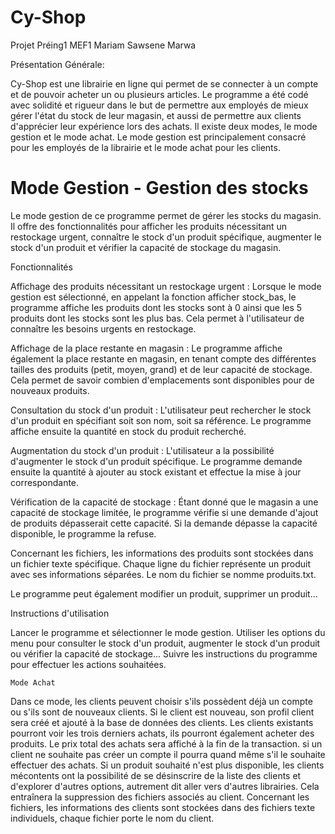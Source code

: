 # Cy-Shop  
Projet Préing1 MEF1 Mariam Sawsene Marwa

Présentation Générale: 


Cy-Shop est une librairie en ligne qui permet de se connecter à un compte et de pouvoir acheter un ou plusieurs articles. Le programme a été codé avec solidité et rigueur dans le but de permettre aux employés de mieux gérer l'état du stock de leur magasin, et aussi de permettre aux clients d'apprécier leur expérience lors des achats.
Il existe deux modes, le mode gestion et le mode achat. Le mode gestion est principalement consacré pour les employés de la librairie et le mode achat pour les clients. 

# Mode Gestion - Gestion des stocks


Le mode gestion de ce programme permet de gérer les stocks du magasin. Il offre des fonctionnalités pour afficher les produits nécessitant un restockage urgent, connaître le stock d'un produit spécifique, augmenter le stock d'un produit et vérifier la capacité de stockage du magasin.
 
Fonctionnalités

Affichage des produits nécessitant un restockage urgent :
Lorsque le mode gestion est sélectionné, en appelant la fonction afficher stock_bas, le programme affiche les produits dont les stocks sont à 0 ainsi que les 5 produits dont les stocks sont les plus bas. Cela permet à l'utilisateur de connaître les besoins urgents en restockage.

Affichage de la place restante en magasin :
Le programme affiche également la place restante en magasin, en tenant compte des différentes tailles des produits (petit, moyen, grand) et de leur capacité de stockage. Cela permet de savoir combien d'emplacements sont disponibles pour de nouveaux produits.

Consultation du stock d'un produit :
L'utilisateur peut rechercher le stock d'un produit en spécifiant soit son nom, soit sa référence. Le programme affiche ensuite la quantité en stock du produit recherché.

Augmentation du stock d'un produit :
L'utilisateur a la possibilité d'augmenter le stock d'un produit spécifique. Le programme demande ensuite la quantité à ajouter au stock existant et effectue la mise à jour correspondante.

Vérification de la capacité de stockage :
Étant donné que le magasin a une capacité de stockage limitée, le programme vérifie si une demande d'ajout de produits dépasserait cette capacité. Si la demande dépasse la capacité disponible, le programme la refuse.

Concernant les fichiers, les informations des produits sont stockées dans un fichier texte spécifique. Chaque ligne du fichier représente un produit avec ses informations séparées. Le nom du fichier se nomme produits.txt.

Le programme peut également modifier un produit, supprimer un produit...

Instructions d'utilisation

Lancer le programme et sélectionner le mode gestion.
Utiliser les options du menu pour consulter le stock d'un produit, augmenter le stock d'un produit ou vérifier la capacité de stockage...
Suivre les instructions du programme pour effectuer les actions souhaitées.
    
    
    
    
    
  
    Mode Achat

Dans ce mode, les clients peuvent choisir s'ils possèdent déjà un compte ou s'ils sont de nouveaux clients.
Si le client est nouveau, son profil client sera créé et ajouté à la base de données des clients.
Les clients existants pourront voir les trois derniers achats, ils pourront également acheter des produits.
Le prix total des achats sera affiché à la fin de la transaction. si un client ne souhaite pas créer un compte il pourra quand même s'il le souhaite effectuer des achats. 
Si un produit souhaité n'est plus disponible, les clients mécontents ont la possibilité de se désinscrire de la liste des clients et d'explorer d'autres options, autrement dit aller vers d'autres librairies. Cela entraînera la suppression des fichiers associés au client.
Concernant les fichiers, les informations des clients sont stockées dans des fichiers texte individuels, chaque fichier porte le nom du client.
    
    
    
    
    
    
    
    
    
    
    
    
